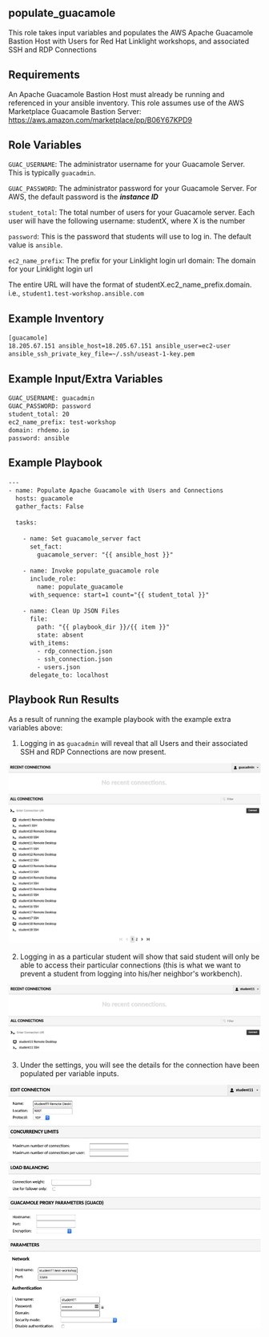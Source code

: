populate_guacamole
--------------

This role takes input variables and populates the AWS Apache Guacamole Bastion Host with Users for Red Hat Linklight workshops, and associated SSH and RDP Connections


Requirements
------------
An Apache Guacamole Bastion Host must already be running and referenced in your ansible inventory. This role assumes use of the AWS Marketplace Guacamole Bastion Server: https://aws.amazon.com/marketplace/pp/B06Y67KPD9

Role Variables
--------------
`GUAC_USERNAME`: The administrator username for your Guacamole Server. This is typically `guacadmin`.

`GUAC_PASSWORD`: The administrator password for your Guacamole Server. For AWS, the default password is the ***instance ID***

`student_total`: The total number of users for your Guacamole server. Each user will have the following username: studentX, where X is the number

`password`: This is the password that students will use to log in. The default value is `ansible`.

`ec2_name_prefix`: The prefix for your Linklight login url
domain: The domain for your Linklight login url

The entire URL will have the format of studentX.ec2_name_prefix.domain. i.e., `student1.test-workshop.ansible.com`

Example Inventory
----------------

```
[guacamole]
18.205.67.151 ansible_host=18.205.67.151 ansible_user=ec2-user ansible_ssh_private_key_file=~/.ssh/useast-1-key.pem

```
Example Input/Extra Variables
----------------
```
GUAC_USERNAME: guacadmin
GUAC_PASSWORD: password
student_total: 20
ec2_name_prefix: test-workshop
domain: rhdemo.io
password: ansible
```

Example Playbook
----------------

```
---
- name: Populate Apache Guacamole with Users and Connections
  hosts: guacamole
  gather_facts: False

  tasks:

    - name: Set guacamole_server fact
      set_fact:
        guacamole_server: "{{ ansible_host }}"

    - name: Invoke populate_guacamole role
      include_role:
        name: populate_guacamole
      with_sequence: start=1 count="{{ student_total }}"

    - name: Clean Up JSON Files
      file:
        path: "{{ playbook_dir }}/{{ item }}"
        state: absent
      with_items:
        - rdp_connection.json
        - ssh_connection.json
        - users.json
      delegate_to: localhost
```
Playbook Run Results
----------------

As a result of running the example playbook with the example extra variables above:

1) Logging in as `guacadmin` will reveal that all Users and their associated SSH and RDP Connections are now present.

![Guacamole Admin View](images/guacadmin_view.jpg)

2) Logging in as a particular student will show that said student will only be able to access their particular connections (this is what we want to prevent a student from logging into his/her neighbor's workbench).

![Student 11 View](images/student11_view.jpg)

3) Under the settings, you will see the details for the connection have been populated per variable inputs.

![RDP Connection Details](images/rdp_details.jpg)
